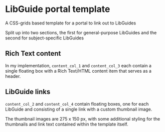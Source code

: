 # LibGuide portal template
A CSS-grids based template for a portal to link out to LibGuides

Split up into two sections, the first for general-purpose LibGuides and the second for subject-specific LibGuides

## Rich Text content
In my implementation, `content_col_1` and `content_col_3` each contain a single floating box with a Rich Text/HTML content item that serves as a header.

## LibGuide links
`content_col_2` and `content_col_4` contain floating boxes, one for each LibGuide and consisting of a single link with a custom thumbnail image.

The thumbnail images are 275 x 150 px, with some additional styling for the thumbnails and link text contained within the template itself.
